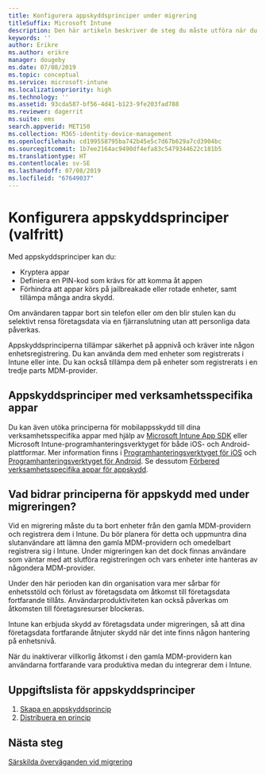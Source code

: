 ```yaml
---
title: Konfigurera appskyddsprinciper under migrering
titleSuffix: Microsoft Intune
description: Den här artikeln beskriver de steg du måste utföra när du konfigurerar appskyddsprinciper under en Microsoft Intune-migrering.
keywords: ''
author: Erikre
ms.author: erikre
manager: dougeby
ms.date: 07/08/2019
ms.topic: conceptual
ms.service: microsoft-intune
ms.localizationpriority: high
ms.technology: ''
ms.assetid: 93cda587-bf56-4d41-b123-9fe203fad788
ms.reviewer: dagerrit
ms.suite: ems
search.appverid: MET150
ms.collection: M365-identity-device-management
ms.openlocfilehash: cd199558795ba742b45e5c7d67b629a7cd3904bc
ms.sourcegitcommit: 1b7ee2164ac9490df4efa83c5479344622c181b5
ms.translationtype: HT
ms.contentlocale: sv-SE
ms.lasthandoff: 07/08/2019
ms.locfileid: "67649037"
---
```

# <a name="configure-app-protection-policies-optional"></a>Konfigurera appskyddsprinciper (valfritt)


Med appskyddsprinciper kan du:
* Kryptera appar
* Definiera en PIN-kod som krävs för att komma åt appen
* Förhindra att appar körs på jailbreakade eller rotade enheter, samt tillämpa många andra skydd.

Om användaren tappar bort sin telefon eller om den blir stulen kan du selektivt rensa företagsdata via en fjärranslutning utan att personliga data påverkas.

Appskyddsprinciperna tillämpar säkerhet på appnivå och kräver inte någon enhetsregistrering. Du kan använda dem med enheter som registrerats i Intune eller inte. Du kan också tillämpa dem på enheter som registrerats i en tredje parts MDM-provider.

## <a name="app-protection-policies-with-lob-apps"></a>Appskyddsprinciper med verksamhetsspecifika appar

Du kan även utöka principerna för mobilappsskydd till dina verksamhetsspecifika appar med hjälp av [Microsoft Intune App SDK](app-sdk-get-started.md) eller Microsoft Intune-programhanteringsverktyget för både iOS- och Android-plattformar. Mer information finns i [Programhanteringsverktyget för iOS](app-wrapper-prepare-ios.md) och [Programhanteringsverktyget för Android](app-wrapper-prepare-android.md). Se dessutom [Förbered verksamhetsspecifika appar för appskydd](apps-prepare-mobile-application-management.md).

## <a name="how-do-app-protection-policies-help-during-migration"></a>Vad bidrar principerna för appskydd med under migreringen?

Vid en migrering måste du ta bort enheter från den gamla MDM-providern och registrera dem i Intune. Du bör planera för detta och uppmuntra dina slutanvändare att lämna den gamla MDM-providern och omedelbart registrera sig i Intune. Under migreringen kan det dock finnas användare som väntar med att slutföra registreringen och vars enheter inte hanteras av någondera MDM-provider.

Under den här perioden kan din organisation vara mer sårbar för enhetsstöld och förlust av företagsdata om åtkomst till företagsdata fortfarande tillåts. Användarproduktiviteten kan också påverkas om åtkomsten till företagsresurser blockeras.

Intune kan erbjuda skydd av företagsdata under migreringen, så att dina företagsdata fortfarande åtnjuter skydd när det inte finns någon hantering på enhetsnivå.

När du inaktiverar villkorlig åtkomst i den gamla MDM-providern kan användarna fortfarande vara produktiva medan du integrerar dem i Intune.

## <a name="task-list-for-app-protection-policies"></a>Uppgiftslista för appskyddsprinciper

1. [Skapa en appskyddsprincip](app-protection-policies.md#create-an-app-protection-policy)
2. [Distribuera en princip](app-protection-policies.md#deploy-a-policy-to-users)


## <a name="next-steps"></a>Nästa steg

[Särskilda överväganden vid migrering](migration-guide-considerations.md)
